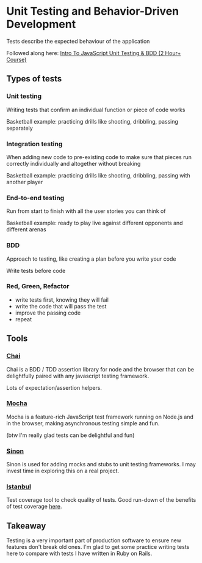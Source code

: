 # Unit Testing and Behavior-Driven Development

Tests describe the expected behaviour of the application

Followed along here:
[Intro To JavaScript Unit Testing & BDD (2 Hour+ Course)](https://www.youtube.com/watch?v=u5cLK1UrFyQ&t=0s)

## Types of tests

### Unit testing
Writing tests that confirm an individual function or piece of code works

Basketball example: practicing drills like shooting, dribbling, passing separately

### Integration testing
When adding new code to pre-existing code to make sure that pieces run correctly individually and altogether without breaking

Basketball example: practicing drills like shooting, dribbling, passing with another player

### End-to-end testing
Run from start to finish with all the user stories you can think of

Basketball example: ready to play live against different opponents and different arenas

### BDD
Approach to testing, like creating a plan before you write your code

Write tests before code

### Red, Green, Refactor
- write tests first, knowing they will fail
- write the code that will pass the test
- improve the passing code
- repeat

## Tools

### [Chai](https://www.chaijs.com/)
Chai is a BDD / TDD assertion library for node and the browser that can be delightfully paired with any javascript testing framework.

Lots of expectation/assertion helpers.

### [Mocha](https://mochajs.org/)
Mocha is a feature-rich JavaScript test framework running on Node.js and in the browser, making asynchronous testing simple and fun.

(btw I'm  really glad tests can be delightful and fun)

### [Sinon](https://sinonjs.org/)
Sinon is used for adding mocks and stubs to unit testing frameworks. I may invest time in exploring this on a real project.

### [Istanbul](https://istanbul.js.org/)
Test coverage tool to check quality of tests. Good run-down of the benefits of test coverage [here](https://www.guru99.com/test-coverage-in-software-testing.html).

## Takeaway
Testing is a very important part of production software to ensure new features don't break old ones. I'm glad to get some practice writing tests here to compare with tests I have written in Ruby on Rails.
